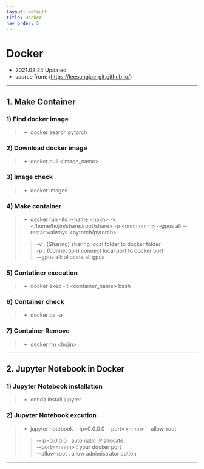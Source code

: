 ```yaml
---
layout: default
title: Docker
nav_order: 5
---
```


# Docker
- 2021.02.24 Updated
- source from: (<https://leesungjae-git.github.io/>)

---

## 1. Make Container
### 1) Find docker image  
   > * docker search pytorch  

### 2) Download docker image  
   > * docker pull \<image_name>  

### 3) Image check  
   > * docker images  

### 4) Make container 
   > * docker run -itd --name \<hojin> -v </home/hojin/share:/root/share> -p \<nnnn:nnnn> \--gpus all \--restart=always \<pytorch/pytorch>
   > > -v : (Sharing) sharing local folder to docker folder  
   > > -p : (Connection) connect local port to docker port  
   > > \--gpus all: allocate all gpus 

### 5) Contatiner execution  
   > * docker exec -it \<container_name> bash
  
### 6) Container check
   > * docker ps -a
  
### 7) Container Remove
   > * docker rm \<hojin>

---

## 2. Jupyter Notebook in Docker
### 1) Jupyter Notebook installation
   > * conda install jupyter  

### 2) Jupyter Notebook excution
   > * jupyter notebook --ip=0.0.0.0 --port=\<nnnn> --allow-root  
   > > \--ip=0.0.0.0 : automatic IP allocate  
   > > \--port=\<nnnn> : your docker port  
   > > \--allow-root : allow adnimistrator option  

---
